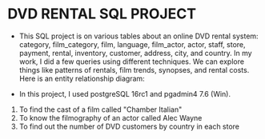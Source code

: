 # DVD RENTAL SQL PROJECT

- This SQL project is on various tables about an online DVD rental system: category, film_category, film, language, film_actor, actor, staff, store, payment, rental, inventory, customer, address, city, and country. In my work, I did a few queries using different techniques. We can explore things like patterns of rentals, film trends, synopses, and rental costs. Here is an entity relationship diagram:

- In this project, I used postgreSQL 16rc1 and pgadmin4 7.6 (Win).

1. To find the cast of a film called "Chamber Italian"
2. To know the filmography of an actor called Alec Wayne
3. To find out the number of DVD customers by country in each store
